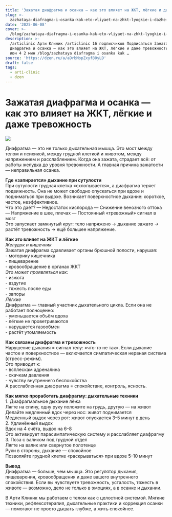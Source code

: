 ```yaml
---
title: 'Зажатая диафрагма и осанка — как это влияет на ЖКТ, лёгкие и даже тревожность'
slug: >-
  zazhataya-diafragma-i-osanka-kak-eto-vliyaet-na-zhkt-lyogkie-i-dazhe-trevozhnost
date: '2025-06-08'
cover: >-
  /blog/zazhataya-diafragma-i-osanka-kak-eto-vliyaet-na-zhkt-lyogkie-i-dazhe-trevozhnost/cover.jpg
description: >-
  /articlinic Арти Клиник /articlinic 16 подписчиков Подписаться Зажатая
  диафрагма и осанка — как это влияет на ЖКТ, лёгкие и даже тревожность 8 июня8
  июн 4 2 мин /blog/zazhataya diafragma i osanka kak …
source: 'https://dzen.ru/a/aDrbMopZxyfB0yLD'
draft: false
tags:
  - arti-clinic
  - dzen
---
```


# Зажатая диафрагма и осанка — как это влияет на ЖКТ, лёгкие и даже тревожность

![](/blog/zazhataya-diafragma-i-osanka-kak-eto-vliyaet-na-zhkt-lyogkie-i-dazhe-trevozhnost/img-0.jpg)

Диафрагма — это не только дыхательная мышца. Это мост между телом и психикой, между грудной клеткой и животом, между напряжением и расслаблением. Когда она зажата, страдает всё: от работы желудка до уровня тревожности. А главная причина зажатости — неправильная осанка.

**Где «запирается» дыхание при сутулости**  
При сутулости грудная клетка «схлопывается», а диафрагма теряет подвижность. Она не может свободно опускаться при вдохе и подниматься при выдохе. Возникает поверхностное дыхание: короткое, частое, неэффективное.  
Что это даёт? — Недостаток кислорода — Снижение венозного оттока — Напряжение в шее, плечах — Постоянный «тревожный» сигнал в мозг  
Это запускает замкнутый круг: тело напряжено → дыхание зажато → растёт тревожность → ещё большее напряжение.

**Как это влияет на ЖКТ и лёгкие**  
_Желудок и кишечник_  
Зажатая диафрагма сдавливает органы брюшной полости, нарушая:  
\- моторику кишечника  
\- пищеварение  
\- кровообращение в органах ЖКТ  
_Это может проявляться как:_  
\- изжога  
\- вздутие  
\- тяжесть после еды  
\- запоры  
_Лёгкие_  
Диафрагма — главный участник дыхательного цикла. Если она не работает полноценно:  
\- уменьшается объём вдоха  
\- лёгкие не проветриваются  
\- нарушается газообмен  
\- растёт утомляемость

**Как связаны диафрагма и тревожность**  
Нарушение дыхания = сигнал телу: «что-то не так». Если дыхание частое и поверхностное — включается симпатическая нервная система (стресс-режим).  
Это приводит к:  
\- всплескам адреналина  
\- скачкам давления  
\- чувству внутреннего беспокойства  
А расслабленная диафрагма = спокойствие, контроль, ясность.

**Как мягко проработать диафрагму: дыхательные техники**  
1\. Диафрагмальное дыхание лёжа  
Лягте на спину, одну руку положите на грудь, другую — на живот  
Делайте медленный вдох через нос: живот поднимается  
Медленный выдох через рот: живот опускается 3–5 минут в день  
2\. Удлинённый выдох  
Вдох на 4 счёта, выдох на 6–8  
Это активирует парасимпатическую систему и расслабляет диафрагму  
3\. Поза с валиком под грудной отдел  
Лягте на валик или свернутое полотенце  
Руки в стороны, дыхание — спокойное  
Позволяйте грудной клетке «раскрываться» при вдохе 5–10 минут

**Вывод**  
Диафрагма — больше, чем мышца. Это регулятор дыхания, пищеварения, кровообращения и даже вашего внутреннего спокойствия. Если вы чувствуете тревожность, усталость, тяжесть в животе — возможно, дело не только в эмоциях, а в осанке и дыхании.

В Арти Клиник мы работаем с телом как с целостной системой. Мягкие техники, рефлексотерапия, дыхательные практики и коррекция осанки — помогают не просто дышать глубже, а жить спокойнее.
